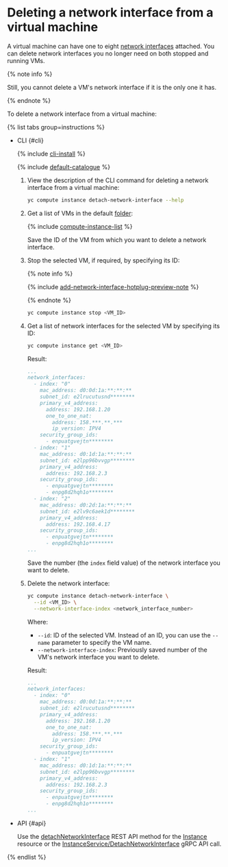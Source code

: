 # Deleting a network interface from a virtual machine


A virtual machine can have one to eight [network interfaces](../../concepts/network.md) attached. You can delete network interfaces you no longer need on both stopped and running VMs.

{% note info %}

Still, you cannot delete a VM's network interface if it is the only one it has.

{% endnote %}

To delete a network interface from a virtual machine:

{% list tabs group=instructions %}

- CLI {#cli}

   {% include [cli-install](../../../_includes/cli-install.md) %}

   {% include [default-catalogue](../../../_includes/default-catalogue.md) %}

   1. View the description of the CLI command for deleting a network interface from a virtual machine:

      ```bash
      yc compute instance detach-network-interface --help
      ```

   1. Get a list of VMs in the default [folder](../../../resource-manager/concepts/resources-hierarchy.md#folder):

      {% include [compute-instance-list](../../_includes_service/compute-instance-list.md) %}

      Save the ID of the VM from which you want to delete a network interface.

   1. Stop the selected VM, if required, by specifying its ID:

      {% note info %}

      {% include [add-network-interface-hotplug-preview-note](../../../_includes/compute/add-network-interface-hotplug-preview-note.md) %}

      {% endnote %}

      ```bash
      yc compute instance stop <VM_ID>
      ```

   1. Get a list of network interfaces for the selected VM by specifying its ID:

      ```bash
      yc compute instance get <VM_ID>
      ```

      Result:

      ```yml
      ...
      network_interfaces:
        - index: "0"
          mac_address: d0:0d:1a:**:**:**
          subnet_id: e2lrucutusnd********
          primary_v4_address:
            address: 192.168.1.20
            one_to_one_nat:
              address: 158.***.**.***
              ip_version: IPV4
          security_group_ids:
            - enpuatgvejtn********
        - index: "1"
          mac_address: d0:1d:1a:**:**:**
          subnet_id: e2lpp96bvvgp********
          primary_v4_address:
            address: 192.168.2.3
          security_group_ids:
            - enpuatgvejtn********
            - enpg8d2hqh1o********
        - index: "2"
          mac_address: d0:2d:1a:**:**:**
          subnet_id: e2lv9c6aek1d********
          primary_v4_address:
            address: 192.168.4.17
          security_group_ids:
            - enpuatgvejtn********
            - enpg8d2hqh1o********
      ...
      ```

      Save the number (the `index` field value) of the network interface you want to delete.

   1. Delete the network interface:

      ```bash
      yc compute instance detach-network-interface \
        --id <VM_ID> \
        --network-interface-index <network_interface_number>
      ```

      Where:
      * `--id`: ID of the selected VM. Instead of an ID, you can use the `--name` parameter to specify the VM name.
      * `--network-interface-index`: Previously saved number of the VM's network interface you want to delete.

      Result:

      ```yml
      ...
      network_interfaces:
        - index: "0"
          mac_address: d0:0d:1a:**:**:**
          subnet_id: e2lrucutusnd********
          primary_v4_address:
            address: 192.168.1.20
            one_to_one_nat:
              address: 158.***.**.***
              ip_version: IPV4
          security_group_ids:
            - enpuatgvejtn********
        - index: "1"
          mac_address: d0:1d:1a:**:**:**
          subnet_id: e2lpp96bvvgp********
          primary_v4_address:
            address: 192.168.2.3
          security_group_ids:
            - enpuatgvejtn********
            - enpg8d2hqh1o********
      ...
      ```

- API {#api}

   Use the [detachNetworkInterface](../../api-ref/Instance/detachNetworkInterface.md) REST API method for the [Instance](../../api-ref/Instance/index.md) resource or the [InstanceService/DetachNetworkInterface](../../api-ref/grpc/instance_service.md#DetachNetworkInterface) gRPC API call.

{% endlist %}